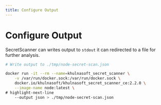 ```yaml
---
title: Configure Output
---
```


# Configure Output

SecretScanner can writes output to `stdout` it can redirected to a file for further analysis.

```bash
# Write output to ./tmp/node-secret-scan.json

docker run -it --rm --name=khulnasoft_secret_scanner \
    -v /var/run/docker.sock:/var/run/docker.sock \
    docker.io/khulnasoft/khulnasoft_secret_scanner_ce:2.2.0 \
    --image-name node:latest \
# highlight-next-line
    --output json > ./tmp/node-secret-scan.json
```

